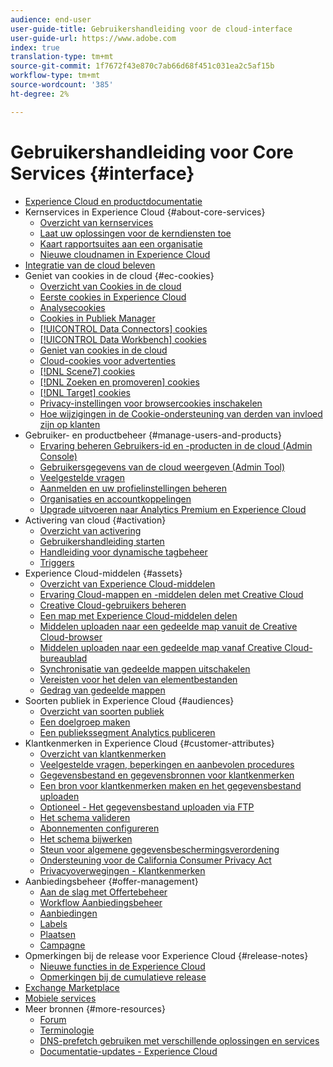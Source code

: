 ```yaml
---
audience: end-user
user-guide-title: Gebruikershandleiding voor de cloud-interface
user-guide-url: https://www.adobe.com
index: true
translation-type: tm+mt
source-git-commit: 1f7672f43e870c7ab66d68f451c031ea2c5af15b
workflow-type: tm+mt
source-wordcount: '385'
ht-degree: 2%

---
```



# Gebruikershandleiding voor Core Services {#interface}

+ [Experience Cloud en productdocumentatie](experience-cloud.md)
+ Kernservices in Experience Cloud {#about-core-services}
   + [Overzicht van kernservices](core-services-landing.md)
   + [Laat uw oplossingen voor de kerndiensten toe](core-services/core-services.md)
   + [Kaart rapportsuites aan een organisatie](core-services/report-suite-mapping.md)
   + [Nieuwe cloudnamen in Experience Cloud](solutions-core-services.md)
+ [Integratie van de cloud beleven](marketing-cloud-integrations.md)
+ Geniet van cookies in de cloud {#ec-cookies}
   + [Overzicht van Cookies in de cloud](cookies/cookies-privacy.md)
   + [Eerste cookies in Experience Cloud](cookies/cookies-first-party.md)
   + [Analysecookies](cookies/cookies-analytics.md)
   + [Cookies in Publiek Manager](cookies/cookies-am.md)
   + [[!UICONTROL Data Connectors] cookies](cookies/cookies-dc.md)
   + [[!UICONTROL Data Workbench] cookies](cookies/cookies-insight.md)
   + [Geniet van cookies in de cloud](cookies/cookies-mc.md)
   + [Cloud-cookies voor advertenties](cookies/cookies-advertising-cloud.md)
   + [[!DNL Scene7] cookies](cookies/cookies-s7.md)
   + [[!DNL Zoeken en promoveren] cookies](cookies/cookies-snp.md)
   + [[!DNL Target] cookies](cookies/cookies-target.md)
   + [Privacy-instellingen voor browsercookies inschakelen](cookies/browser-cookie-settings.md)
   + [Hoe wijzigingen in de Cookie-ondersteuning van derden van invloed zijn op klanten](cookies/cookies-thirdparty.md)
+ Gebruiker- en productbeheer {#manage-users-and-products}
   + [Ervaring beheren Gebruikers-id en -producten in de cloud (Admin Console)](admin-getting-started/admin-getting-started.md)
   + [Gebruikersgegevens van de cloud weergeven (Admin Tool)](admin-getting-started/admin-tool-experience-cloud.md)
   + [Veelgestelde vragen](admin-getting-started/faq.md)
   + [Aanmelden en uw profielinstellingen beheren](admin-getting-started/getting-started-experience-cloud.md)
   + [Organisaties en accountkoppelingen](admin-getting-started/organizations.md)
   + [Upgrade uitvoeren naar Analytics Premium en Experience Cloud](admin-getting-started/upgrade-to-analytics-premium.md)
+ Activering van cloud {#activation}
   + [Overzicht van activering](activation/activation.md)
   + [Gebruikershandleiding starten](https://docs.adobe.com/content/help/en/launch/using/overview.html)
   + [Handleiding voor dynamische tagbeheer](https://docs.adobe.com/content/help/en/dtm/using/dtm-home.html)
   + [Triggers](activation/triggers.md)
+ Experience Cloud-middelen {#assets}
   + [Overzicht van Experience Cloud-middelen](experience-cloud-assets/experience-cloud-assets.md)
   + [Ervaring Cloud-mappen en -middelen delen met Creative Cloud](experience-cloud-assets/creative-cloud.md)
   + [Creative Cloud-gebruikers beheren](experience-cloud-assets/t-admin-add-cc-user.md)
   + [Een map met Experience Cloud-middelen delen](experience-cloud-assets/t-share-creative-cloud.md)
   + [Middelen uploaden naar een gedeelde map vanuit de Creative Cloud-browser](experience-cloud-assets/t-upload-asset-cc.md)
   + [Middelen uploaden naar een gedeelde map vanaf Creative Cloud-bureaublad](experience-cloud-assets/t-cc-asset-upload-thor.md)
   + [Synchronisatie van gedeelde mappen uitschakelen](experience-cloud-assets/t-disable-asset-sync.md)
   + [Vereisten voor het delen van elementbestanden](experience-cloud-assets/assets-file-reqs.md)
   + [Gedrag van gedeelde mappen](experience-cloud-assets/asset-behavior.md)
+ Soorten publiek in Experience Cloud {#audiences}
   + [Overzicht van soorten publiek](audience-library/audience-library.md)
   + [Een doelgroep maken](audience-library/t-audience-create.md)
   + [Een publiekssegment Analytics publiceren](audience-library/t-publish-audience-segment.md)
+ Klantkenmerken in Experience Cloud {#customer-attributes}
   + [Overzicht van klantkenmerken](attributes/attributes.md)
   + [Veelgestelde vragen, beperkingen en aanbevolen procedures](attributes/faq-crs.md)
   + [Gegevensbestand en gegevensbronnen voor klantkenmerken](attributes/crs-data-file.md)
   + [Een bron voor klantkenmerken maken en het gegevensbestand uploaden](attributes/t-crs-usecase.md)
   + [Optioneel - Het gegevensbestand uploaden via FTP](attributes/t-upload-attributes-ftp.md)
   + [Het schema valideren](attributes/validate-schema.md)
   + [Abonnementen configureren](attributes/subscription.md)
   + [Het schema bijwerken](attributes/t-update-schema.md)
   + [Steun voor algemene gegevensbeschermingsverordening](attributes/gdpr.md)
   + [Ondersteuning voor de California Consumer Privacy Act](attributes/ccpa.md)
   + [Privacyoverwegingen - Klantkenmerken](attributes/privacy-mac.md)
+ Aanbiedingsbeheer {#offer-management}
   + [Aan de slag met Offertebeheer](offer-management/getting-started.md)
   + [Workflow Aanbiedingsbeheer](offer-management/offer-management-workflow.md)
   + [Aanbiedingen](offer-management/offers.md)
   + [Labels](offer-management/labels.md)
   + [Plaatsen](offer-management/placements.md)
   + [Campagne](offer-management/campaign.md)
+ Opmerkingen bij de release voor Experience Cloud {#release-notes}
   + [Nieuwe functies in de Experience Cloud](https://docs.adobe.com/content/help/en/release-notes/experience-cloud/current.html)
   + [Opmerkingen bij de cumulatieve release](marketing-cloud-interface/release-notes.md)
+ [Exchange Marketplace](exchange.md)
+ [Mobiele services](https://docs.adobe.com/content/help/en/mobile-services/using/home.html)
+ Meer bronnen {#more-resources}
   + [Forum](https://forums.adobe.com/community/experience-cloud)
   + [Terminologie](terms.md)
   + [DNS-prefetch gebruiken met verschillende oplossingen en services](dns-prefetch.md)
   + [Documentatie-updates - Experience Cloud](doc-updates.md)
